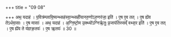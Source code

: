 +++
title = "09 08"

+++
अथ॒ यदाह॑ । प॒वित्र॑म्पवयि॒ष्यन्थ्सह॑स्वा॒न्थ्सही॑यानरु॒णो॑ऽरु॒णर॑जा॒ इति॑ । ए॒ष ए॒व तत् । ए॒ष ह्ये॑व ते॑ऽर्धमा॒साः । ए॒ष मासाः॑ । अथ॒ यदाह॑ । अ॒ग्नि॒ष्टो॒म उ॒क्थ्यो॑ऽग्निर्ऋ॒तुः  प्र॒जाप॑तिस्सव्ँ वथ्स॒र इति॑ । ए॒ष ए॒व तत् । ए॒ष ह्ये॑व ते य॑ज्ञक्र॒तवः॑ । ए॒ष ऋ॒तवः॑ ॥ 30 ॥



